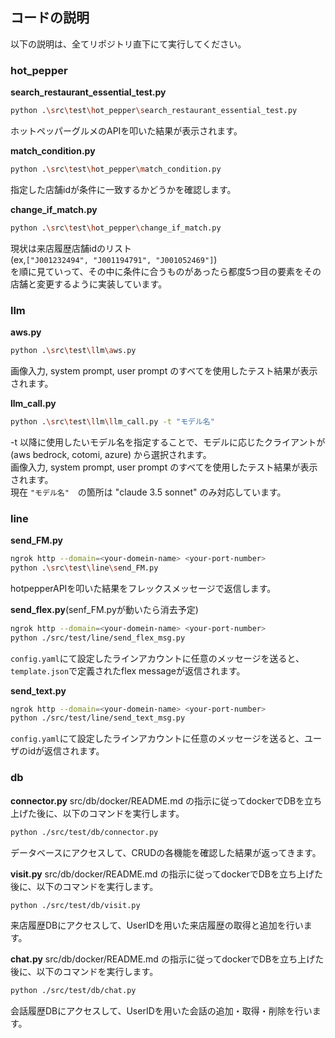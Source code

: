 ## コードの説明
以下の説明は、全てリポジトリ直下にて実行してください。

### hot_pepper
**search_restaurant_essential_test.py**
```bash
python .\src\test\hot_pepper\search_restaurant_essential_test.py
```
ホットペッパーグルメのAPIを叩いた結果が表示されます。

**match_condition.py**
```bash
python .\src\test\hot_pepper\match_condition.py
```
指定した店舗idが条件に一致するかどうかを確認します。

**change_if_match.py**
```bash
python .\src\test\hot_pepper\change_if_match.py
```
現状は来店履歴店舗idのリスト  
(ex,`["J001232494", "J001194791", "J001052469"]`)  
を順に見ていって、その中に条件に合うものがあったら都度5つ目の要素をその店舗と変更するように実装しています。

### llm
**aws.py**
```bash
python .\src\test\llm\aws.py
```
画像入力, system prompt, user prompt のすべてを使用したテスト結果が表示されます。

**llm_call.py**
```bash
python .\src\test\llm\llm_call.py -t "モデル名"
```
-t 以降に使用したいモデル名を指定することで、モデルに応じたクライアントが(aws bedrock, cotomi, azure) から選択されます。  
画像入力, system prompt, user prompt のすべてを使用したテスト結果が表示されます。  
現在 ```"モデル名"```　の箇所は "claude 3.5 sonnet" のみ対応しています。

### line
**send_FM.py**
```bash
ngrok http --domain=<your-domein-name> <your-port-number>
python .\src\test\line\send_FM.py
```
hotpepperAPIを叩いた結果をフレックスメッセージで返信します。

**send_flex.py**(senf_FM.pyが動いたら消去予定)
```bash
ngrok http --domain=<your-domein-name> <your-port-number>
python ./src/test/line/send_flex_msg.py
```
```config.yaml```にて設定したラインアカウントに任意のメッセージを送ると、```template.json```で定義されたflex messageが返信されます。

**send_text.py**
```bash
ngrok http --domain=<your-domein-name> <your-port-number>
python ./src/test/line/send_text_msg.py
```
```config.yaml```にて設定したラインアカウントに任意のメッセージを送ると、ユーザのidが返信されます。


### db
**connector.py**
src/db/docker/README.md の指示に従ってdockerでDBを立ち上げた後に、以下のコマンドを実行します。
```bash
python ./src/test/db/connector.py
```
データベースにアクセスして、CRUDの各機能を確認した結果が返ってきます。

**visit.py**
src/db/docker/README.md の指示に従ってdockerでDBを立ち上げた後に、以下のコマンドを実行します。
```bash
python ./src/test/db/visit.py
```
来店履歴DBにアクセスして、UserIDを用いた来店履歴の取得と追加を行います。

**chat.py**
src/db/docker/README.md の指示に従ってdockerでDBを立ち上げた後に、以下のコマンドを実行します。
```bash
python ./src/test/db/chat.py
```
会話履歴DBにアクセスして、UserIDを用いた会話の追加・取得・削除を行います。

